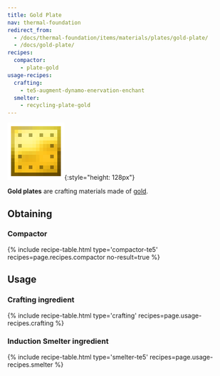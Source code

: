 ```yaml
---
title: Gold Plate
nav: thermal-foundation
redirect_from:
  - /docs/thermal-foundation/items/materials/plates/gold-plate/
  - /docs/gold-plate/
recipes:
  compactor:
    - plate-gold
usage-recipes:
  crafting:
    - te5-augment-dynamo-enervation-enchant
  smelter:
    - recycling-plate-gold
---
```


![Gold plate](/assets/images/thermal-foundation/plate-gold.png){:style="height: 128px"}


**Gold plates** are crafting materials made of
[gold](https://minecraft.gamepedia.com/Gold_Ingot).


Obtaining
---------

### Compactor
{% include recipe-table.html type='compactor-te5' recipes=page.recipes.compactor no-result=true %}


Usage
-----

### Crafting ingredient
{% include recipe-table.html type='crafting' recipes=page.usage-recipes.crafting %}

### Induction Smelter ingredient
{% include recipe-table.html type='smelter-te5' recipes=page.usage-recipes.smelter %}
